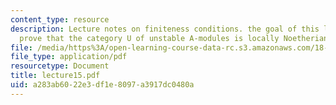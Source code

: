 ```yaml
---
content_type: resource
description: Lecture notes on finiteness conditions. the goal of this lecture is to
  prove that the category U of unstable A-modules is locally Noetherian.
file: /media/https%3A/open-learning-course-data-rc.s3.amazonaws.com/18-917-topics-in-algebraic-topology-the-sullivan-conjecture-fall-2007/a283ab6022e3df1e8097a3917dc0480a_lecture15.pdf
file_type: application/pdf
resourcetype: Document
title: lecture15.pdf
uid: a283ab60-22e3-df1e-8097-a3917dc0480a
---
```


